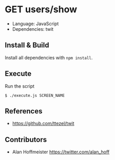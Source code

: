 # GET users/show

* Language: JavaScript
* Dependencies: twit

## Install & Build

Install all dependencies with `npm install`.

## Execute

Run the script

    $ ./execute.js SCREEN_NAME

## References

* https://github.com/ttezel/twit

## Contributors

* Alan Hoffmeister https://twitter.com/alan_hoff
